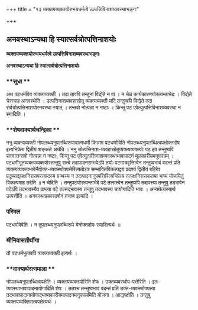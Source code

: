 +++
title = "१३ व्यक्तयव्यक्तयोरुभयधर्मत्वे उत्पत्तिविनाशव्यवस्थाभङ्गः"

+++


## अनवस्थाऽन्यथा हि स्यात्सर्वत्रोत्पत्तिनाशयोः

**व्यक्तयव्यक्तयोरुभयधर्मत्वे उत्पत्तिविनाशव्यवस्थाभङ्गः**

**अनवस्थाऽन्यथा हि स्यात्सर्वत्रोत्पत्तिनाशयोः**

### **सुधा **

अथ पटधर्मावेव व्यक्त्यव्यक्ती । तदा तावपि तन्तूनां विद्येते न वा । न चेन्न कार्यकारणयोरत्यन्ताभेदः । विद्येते चेत्तत्राह अनवस्थेति । उत्पत्तिनाशव्यवहारहेतू व्यक्त्यव्यक्ती यदि तन्तुष्वपि विद्येते तदा सर्वत्रोत्पत्तिनाशयोरनवस्था स्यात् । तन्तवो नोत्पन्ना न नष्टाः । किन्तु पट एवेत्युत्पत्तिविनाशव्यवस्था न स्यादिति ।

### **शेषवाक्यार्थचन्द्रिका **

ननु व्यक्त्यव्यक्ती नोपलब्ध्यनुपलब्धिरूपावात्मधर्मौ किन्नाम पटधर्माविति नोपलब्ध्यनुपलब्धित्वपक्षोक्तदोष इत्यभिप्रेत्य द्वितीयं शङ्कते अथेति । ननु चोत्पत्तिनाश-व्यवहारहेतुव्यक्त्यव्यक्त्योः पट इव तन्तुष्वपि सत्त्वात्तन्तवो नोत्पन्ना न नष्टाः, किन्तु पट एवेत्युत्पत्तिनाशव्यवस्थाभावापादनं मूलकारीयमनुपपन्नम् । पटधर्मीभूतव्यक्त्यव्यक्त्योस्तन्तुषु सत्त्वे तदापादनसम्भवेऽपि तयोः पटमात्रवृत्तित्वेन तन्तुष्वभावं वदन्तं प्रति व्यक्त्यव्यक्त्यभावेनैवोक्त-व्यवस्थोपपत्तेरित्यतोऽत्र सम्भावितविकल्पद्वयं प्रदर्श्य द्वितीयं बहिरेव प्रदूष्याद्यपक्षनिरासपरत्वादस्य ग्रन्थस्य न तदापादनानुपपत्तिरित्यभिप्रेत्य तत्पक्षनिरासकतया भाष्यं योजयितुं विकल्पमाह तदेति ॥ न चेदिति । तन्तुपटयोरत्यन्ताभेदे पटे तत्सत्त्वेन तन्तुष्वपि तदापत्त्या तन्तुषु तदभावेन पटेऽपि तदभावस्यैव प्राप्त्या पटे तत्सद्भावस्य तन्तुषु तदभावस्य चायोगादिति भावः । अन्यथेत्यस्यार्थ उत्पत्तीति । अनवस्थाप्रकारदर्शनं तन्तव इत्यादि ।

### **परिमल** 

पटधर्मावेवेति । न तूपलब्ध्यनुपलब्धिरूपे येनोक्तदोषः स्यादित्यर्थः ॥

### **श्रीनिवासतीर्थीया** 

तौ पटधर्मभूतावपि व्यक्त्यव्यक्ती इत्यर्थः ।

### **वाक्यार्थरत्नमाला **

नोपलब्ध्यनुपलब्धित्वपक्षेति । व्यक्तयव्यक्तयोरिति शेषः । उक्तव्यवस्थोप-पत्तेरिति । इतः व्यवस्थाभावापादनायोगादिति शेषः । ततश्च तन्त्तुष्वभावं वदन्तं प्रति उक्त-व्यवस्थोपपत्या तदभावापादानायोगाद्भाष्यकारीयमापादनमनुपपन्नमिति योजना । आद्यपक्षेति । तन्तुषु व्यक्तयव्यक्तिसत्वपक्षेत्यर्थः ।

